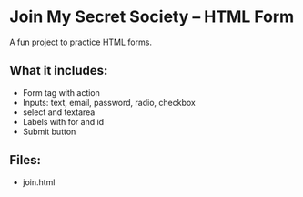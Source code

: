 # Join My Secret Society – HTML Form

A fun project to practice HTML forms.

## What it includes:
- Form tag with action
- Inputs: text, email, password, radio, checkbox
- select and textarea
- Labels with for and id
- Submit button

## Files:
- join.html
